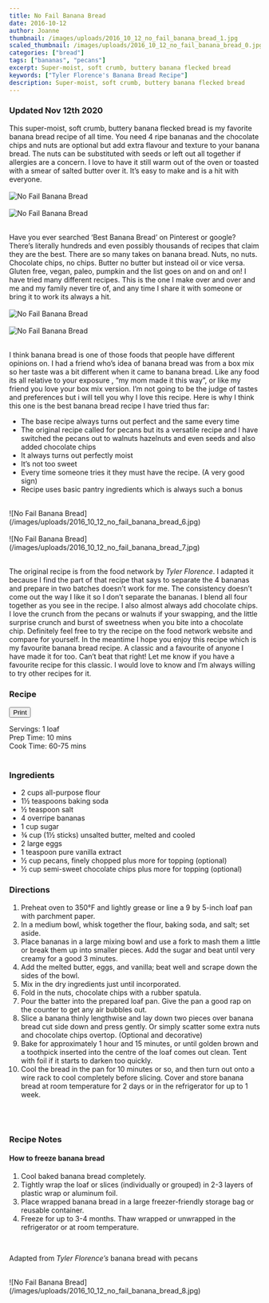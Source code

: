```yaml
---
title: No Fail Banana Bread
date: 2016-10-12
author: Joanne
thumbnail: /images/uploads/2016_10_12_no_fail_banana_bread_1.jpg
scaled_thumbnail: /images/uploads/2016_10_12_no_fail_banana_bread_0.jpg
categories: ["bread"]
tags: ["bananas", "pecans"]
excerpt: Super-moist, soft crumb, buttery banana flecked bread
keywords: ["Tyler Florence's Banana Bread Recipe"]
description: Super-moist, soft crumb, buttery banana flecked bread
---
```

<span class="blog-text">

### Updated Nov 12th 2020

This super-moist, soft crumb, buttery banana flecked bread is my favorite banana bread recipe of all time. You need 4 ripe bananas and the chocolate chips and nuts are optional but add extra flavour and texture to your banana bread. The nuts can be substituted with seeds or left out all together if allergies are a concern. I love to have  it still warm out of the oven or toasted with a smear of salted butter over it. It’s easy to make and is a hit with everyone. 
</br>
</br>
![No Fail Banana Bread](/images/uploads/2016_10_12_no_fail_banana_bread_2.jpg)
</br>
</br>
![No Fail Banana Bread](/images/uploads/2016_10_12_no_fail_banana_bread_3.jpg)
</br>
</br>

Have you ever searched ‘Best Banana Bread’ on Pinterest or google? There’s literally hundreds and even possibly thousands of recipes that claim they are the best. There are so many takes on banana bread. Nuts, no nuts. Chocolate chips, no chips. Butter no butter but instead oil or vice versa. Gluten free, vegan, paleo, pumpkin and the list goes on and on and on! I have tried many different recipes. This is the one I make over and over and me and my family never tire of, and any time I share it with someone or bring it to work its always a hit. 
</br>
</br>
![No Fail Banana Bread](/images/uploads/2016_10_12_no_fail_banana_bread_4.jpg)
</br>
</br>
![No Fail Banana Bread](/images/uploads/2016_10_12_no_fail_banana_bread_5.jpg)
</br>
</br>

I think banana bread is one of those foods that people have different opinions on. I had a friend who’s idea of banana bread was from a box mix so her taste was a bit different when it came to banana bread. Like any food its all relative to your exposure , “my mom made it this way”, or like my friend you love your box mix version.  I’m not going to be the judge of tastes and preferences but i will tell you why I love this recipe. Here is why I think this one is the best banana bread recipe I have tried thus far:

* The base recipe always turns out perfect and the same every time
* The original recipe called for pecans but its a versatile recipe and I have switched the pecans out to walnuts hazelnuts and even seeds and also added chocolate chips 
* It always turns out perfectly moist
* It’s not too sweet
* Every time someone tries it they must have the recipe. (A very good sign)
* Recipe uses basic pantry ingredients which is always such a bonus  

</br>
![No Fail Banana Bread](/images/uploads/2016_10_12_no_fail_banana_bread_6.jpg)
</br>
</br>
![No Fail Banana Bread](/images/uploads/2016_10_12_no_fail_banana_bread_7.jpg)
</br>
</br>

The original recipe is from the food network by _Tyler Florence_. I adapted it because I find the part of that recipe that says to separate the 4 bananas and prepare in two batches doesn’t work for me. The consistency doesn’t come out the way I like it so I don’t separate the bananas. I blend all four together as you see in the recipe. I also almost always add chocolate chips. I love the crunch from the pecans or walnuts if your swapping, and the little surprise crunch and burst of sweetness when you bite into a chocolate chip. Definitely feel free to try the recipe on the food network website and compare for yourself. In the meantime I hope you enjoy this recipe which is my favourite banana bread recipe. A classic and a favourite of anyone I have made it for too. Can’t beat that right! Let me know if you have a favourite recipe for this classic. I would love to know and I’m always willing to try other recipes for it.
<!--</br>
</br>
{{< youtube 2U5KL1buARQ >}}
</br>
</br>-->
</span>

### Recipe
<div print_button><form>
<input type="button" value="Print" class="btn__print" onClick="window.print()">
</form></div>

<div>Servings: <span itemprop="recipeYield">1 loaf</div>
<div>Prep Time: <meta itemprop="prepTime" content="PT10M">10 mins</div>
<div>Cook Time: <meta itemprop="cookTime" content="PT75M">60-75 mins</div>
</br>

### Ingredients

* <span itemprop="recipeIngredient">2 cups all-purpose flour</span>
* <span itemprop="recipeIngredient">1½ teaspoons baking soda</span>
* <span itemprop="recipeIngredient">½ teaspoon salt</span>
* <span itemprop="recipeIngredient">4 overripe bananas</span>
* <span itemprop="recipeIngredient">1 cup sugar</span>
* <span itemprop="recipeIngredient">¾ cup (1½ sticks) unsalted butter, melted and cooled</span>
* <span itemprop="recipeIngredient">2 large eggs</span>
* <span itemprop="recipeIngredient">1 teaspoon pure vanilla extract</span>
* <span itemprop="recipeIngredient">½ cup pecans, finely chopped plus more for topping (optional) </span>
* <span itemprop="recipeIngredient">½ cup semi-sweet chocolate chips plus more for topping (optional)</span>

### Directions

1.	Preheat oven to 350°F and lightly grease or line a 9 by 5-inch loaf pan with parchment paper. 
2.	In a medium bowl, whisk together the flour, baking soda, and salt; set aside.
3.	Place bananas in a large mixing bowl and use a fork to mash them a little or break them up into smaller pieces. Add the sugar and beat until very creamy for a good 3 minutes.
4.	Add the melted butter, eggs, and vanilla; beat well and scrape down the sides of the bowl.
5.	Mix in the dry ingredients just until incorporated.
6.	Fold in the nuts, chocolate chips with a rubber spatula.
7.	Pour the batter into the prepared loaf pan. Give the pan a good rap on the counter to get any air bubbles out.
8.	Slice a banana thinly lengthwise and lay down two pieces over banana bread cut side down and press gently. Or simply scatter some extra nuts and chocolate chips overtop. (Optional and decorative)
9.	Bake for approximately 1 hour and 15 minutes, or until golden brown and a toothpick inserted into the centre of the loaf comes out clean. Tent with foil if it starts to darken too quickly. 
10.	Cool the bread in the pan for 10 minutes or so, and then turn out onto a wire rack to cool completely before slicing. Cover and store banana bread at room temperature for 2 days or in the refrigerator for up to 1 week.
</br>
</br>

### Recipe Notes

#### How to freeze banana bread

1.	Cool baked banana bread completely.
2.	Tightly wrap the loaf or slices (individually or grouped) in 2-3 layers of plastic wrap or aluminum foil.
3.	Place wrapped banana bread in a large freezer-friendly storage bag or reusable container.
4.	Freeze for up to 3-4 months. Thaw wrapped or unwrapped in the refrigerator or at room temperature. 
</br>

Adapted from _Tyler Florence’s_ banana bread with pecans

</br>
![No Fail Banana Bread](/images/uploads/2016_10_12_no_fail_banana_bread_8.jpg)